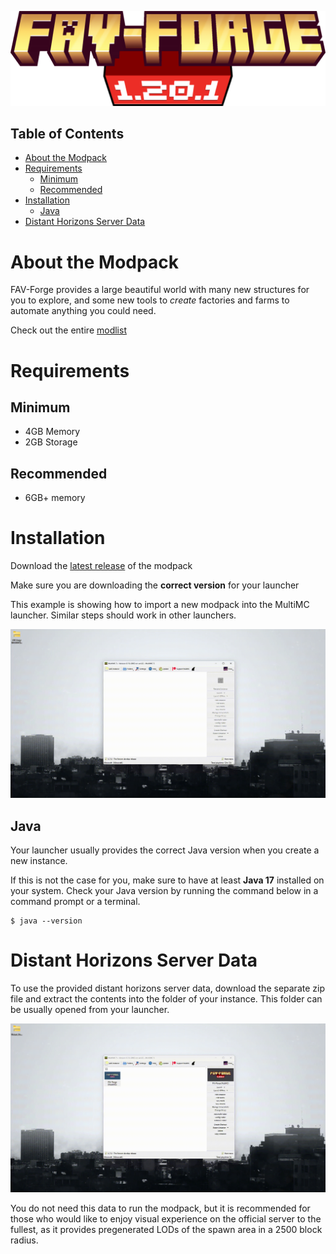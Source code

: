 ![FAV-Forge 1.20.1](banner.png)

## Table of Contents

- [About the Modpack](#about-the-modpack)
- [Requirements](#requirements)
  - [Minimum](#minimum)
  - [Recommended](#recommended)
- [Installation](#installation)
  - [Java](#java)
- [Distant Horizons Server Data](#distant-horizons-server-data)

# About the Modpack

FAV-Forge provides a large beautiful world with many new structures for you to explore, and some new tools to _create_ factories and farms to automate anything you could need.

Check out the entire [modlist](modlist.md)

# Requirements

## Minimum

- 4GB Memory
- 2GB Storage

## Recommended

- 6GB+ memory

# Installation

Download the [latest release](https://github.com/TomasTobrman/FAV-Forge/releases/latest) of the modpack

Make sure you are downloading the **correct version** for your launcher

This example is showing how to import a new modpack into the MultiMC launcher. Similar steps should work in other launchers.

![multimc example](multimc.gif)

## Java

Your launcher usually provides the correct Java version when you create a new instance.

If this is not the case for you, make sure to have at least **Java 17** installed on your system. Check your Java version by running the command below in a command prompt or a terminal.

```
$ java --version
```

# Distant Horizons Server Data

To use the provided distant horizons server data, download the separate zip file and extract the contents into the folder of your instance. This folder can be usually opened from your launcher.

![dhsd example](dhsd.gif)

You do not need this data to run the modpack, but it is recommended for those who would like to enjoy visual experience on the official server to the fullest, as it provides pregenerated LODs of the spawn area in a 2500 block radius.
